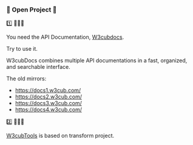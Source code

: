 ### 👋 Open Project 👋


1️⃣ 🌴🌴🌴  

You need the API Documentation, [W3cubdocs](https://docs.w3cub.com/).

 Try to use it.



<p>W3cubDocs combines multiple API documentations in a fast, organized, and searchable interface. </p>
<p>The old mirrors:</p>
<ul>
<li><a href="https://docs1.w3cub.com/">https://docs1.w3cub.com/</a></li>
<li><a href="https://docs2.w3cub.com/">https://docs2.w3cub.com/</a></li>
<li><a href="https://docs3.w3cub.com/">https://docs3.w3cub.com/</a></li>
<li><a href="https://docs4.w3cub.com/">https://docs4.w3cub.com/</a></li>
</ul>

 

2️⃣ 🌴🌴🌴   

[W3cubTools](https://tools.w3cub.com/) is based on transform project.


<!--
**icai/icai** is a ✨ _special_ ✨ repository because its `README.md` (this file) appears on your GitHub profile.

Here are some ideas to get you started:

- 🔭 I’m currently working on ...
- 🌱 I’m currently learning ...
- 👯 I’m looking to collaborate on ...
- 🤔 I’m looking for help with ...
- 💬 Ask me about ...
- 📫 How to reach me: ...
- 😄 Pronouns: ...
- ⚡ Fun fact: ...
-->
